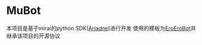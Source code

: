 # MuBot
本项目是基于mirai的python SDK([Ariadne](https://github.com/GraiaProject/Ariadne))进行开发
使用的模板为[EroEroBot](https://github.com/GraiaCommunity/EroEroBot)并继承该项目的开源协议
